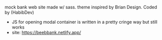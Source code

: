 mock bank web site made w/ sass. theme inspired by Brian Design. Coded by (HabibDev)
- JS for opening modal container is written in a pretty cringe way but still works
- site: https://beebbank.netlify.app/
